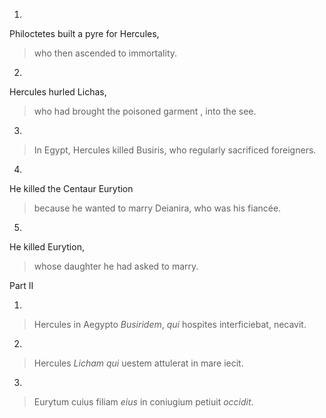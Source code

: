 1.
Philoctetes built a pyre for Hercules, 
>who then ascended to immortality.
2.
Hercules hurled Lichas,
>who had brought the poisoned garment
>, into the see.
3.
>In Egypt,
Hercules killed Busiris, 
>who regularly sacrificed foreigners.
4.
He killed the Centaur Eurytion 
>because he wanted to marry Deianira,
>who was his fiancée.
5.
He killed Eurytion, 
>whose daughter he had asked to marry.

Part II

1.
>Hercules in Aegypto *Busiridem*, 
>*qui* hospites interficiebat,
necavit.
2.
>Hercules *Licham*
*qui* uestem attulerat 
in mare iecit.
3.
>Eurytum cuius filiam *eius* 
in coniugium petiuit 
*occidit*.
